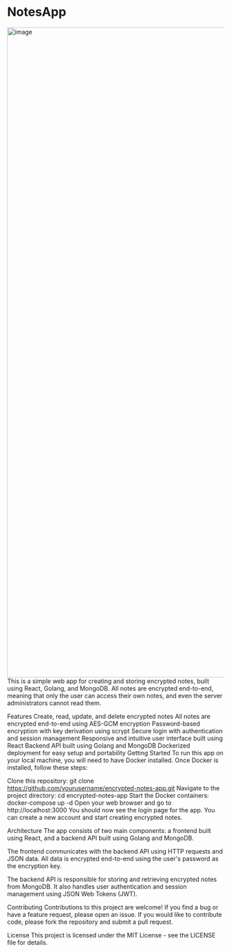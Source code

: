 # NotesApp
<img width="1512" alt="image" src="https://user-images.githubusercontent.com/36487705/231492977-0a9b8104-3e14-43b9-9b34-187b22f5c2b3.png">
This is a simple web app for creating and storing encrypted notes, built using React, Golang, and MongoDB. All notes are encrypted end-to-end, meaning that only the user can access their own notes, and even the server administrators cannot read them.

Features
Create, read, update, and delete encrypted notes
All notes are encrypted end-to-end using AES-GCM encryption
Password-based encryption with key derivation using scrypt
Secure login with authentication and session management
Responsive and intuitive user interface built using React
Backend API built using Golang and MongoDB
Dockerized deployment for easy setup and portability
Getting Started
To run this app on your local machine, you will need to have Docker installed. Once Docker is installed, follow these steps:

Clone this repository: git clone https://github.com/yourusername/encrypted-notes-app.git
Navigate to the project directory: cd encrypted-notes-app
Start the Docker containers: docker-compose up -d
Open your web browser and go to http://localhost:3000
You should now see the login page for the app. You can create a new account and start creating encrypted notes.

Architecture
The app consists of two main components: a frontend built using React, and a backend API built using Golang and MongoDB.

The frontend communicates with the backend API using HTTP requests and JSON data. All data is encrypted end-to-end using the user's password as the encryption key.

The backend API is responsible for storing and retrieving encrypted notes from MongoDB. It also handles user authentication and session management using JSON Web Tokens (JWT).

Contributing
Contributions to this project are welcome! If you find a bug or have a feature request, please open an issue. If you would like to contribute code, please fork the repository and submit a pull request.

License
This project is licensed under the MIT License - see the LICENSE file for details.



